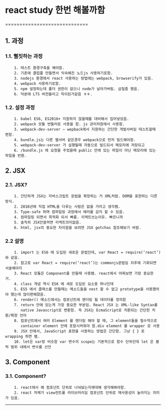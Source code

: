 # react study 한번 해볼까함
=============================
## 1. 과정
### 1.1. 뻘짓하는 과정
        1. 테스트 환경구축을 해야함.
        2. 기존에 클럽플 만들면서 익숙해진 노드js 사용하기로함.
        3. nodejs 환경에서 react 사용하는 방법에는 webpack, browserify가 있음.
        4. webpack 사용하기로함.
        5. npm 설정하는데 폴더 권한이 없으니 node가 날아가버림. 삽질좀 했음.
        6. 덕분에 LTS 버전올리고 득이된거같음 ㅎㅎ.
### 1.2. 설정 과정
        1. babel ES6, ES2016+ 지원하지 않을때를 대비해서 집어넣었음.
        2. webpack 모듈 번들러로 사용을 함. js 관리차원에서 사용함.
        3. webpack-dev-server – wepback에서 지원하는 간단한 개발서버임 테스트할때 편함.
        4. bundle.js는 다른 웹서버 같은경우 webpack으로 먼저 빌드해야함.
        5. webpack-dev-server 가 실행될때 자동으로 빌드되서 메모리에 저장되고
        6. /bundle.js 에 요청을 주었을때 public 안에 있는 파일이 아닌 메모리에 있는 파일을 반환.


## 2. JSX
### 2.1. JSX?
        1. 간단하게 JSX는 자바스크립트 문법을 확장하는 거 XML처럼. DOM을 표현하는 다른 방식.
        2. 2016년에 직접 HTML을 다루는 사람은 없을 거라고 생각됌.
        3. Type-safe 하며 컴파일링 과정에서 에러를 감지 할 수 있음.
        4. 컴파일링 되면서 최적화 되서 빠름. 리엑트쓰는이유. 빠르니까
        5. 솔직히 JSX안쓸꺼면 리엑트의미없음.
        6. html, jsx의 중요한 차이점을 보려면 JSX gotchas 참조해보기 바람.

### 2.2 설명
        1. import 는 ES6 에 도입된 새로운 문법인데, var React = require(‘react’) 와 같음.
        2. 참고로 var React = require(‘react’)는 commonjs문법임 차후에 기회되면 서술해야지
        3. React 모듈은 Component를 만들때 사용됌. react에서 어찌보면 가장 중요한 거.
        4. class 개념 역시 ES6 에 새로 도입된 요소중 하나인데
        5. ES5 에서 클래스를 만들때는 메소드들을 nest 할 수 없고 prototype을 사용했어야 했는데 많이편해졌음.
        6. render() 메소드에서는 컴포넌트에 렌더링 될 데이타를 정의함
        7. return 안에 있는게 가장 중요한 부분임. React JSX 는 XML-like Syntax를
           native Javascript로 변환함. 즉 JSX는 EcmaScript로 치환되는 간단한 치환/확장 언어
        8. 컴포넌트에서 여러 Element 를 렌더링 해야 할 때, 그 element들을 필수적으로
           container element 안에 포함시켜줘야 함.div element 를 wrapper 로 사용
        9. JSX 안에서, JavaScript 표현을 사용하는 방법은 간단함. 그냥 { } 로 wrapping 하면 됌.
        10. let은 var랑 비슷함 var 변수의 scope는 기본적으로 함수 단위인데 let 은 블럭 범위 내에서 변수를 선언

## 3. Component
### 3.1. Component?
        1. react에서 왜 컴포넌트 단위로 나눠놨는지에대해 생각해봐야함.
        2. react 자체가 view컨트롤 라이브러리임 컴포넌트 단위로 재사용성이 높아지는 의미가 있음.
      

****
